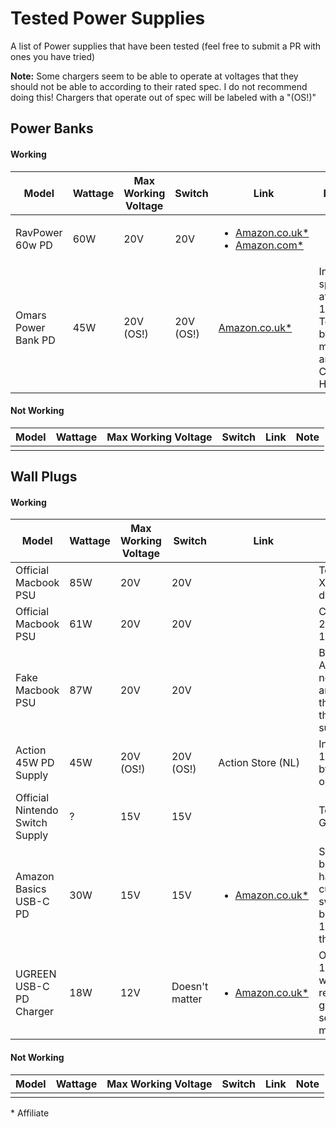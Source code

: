 # Tested Power Supplies

A list of Power supplies that have been tested (feel free to submit a PR with ones you have tried)

**Note:** Some chargers seem to be able to operate at voltages that they should not be able to according to their rated spec. I do not recommend doing this! Chargers that operate out of spec will be labeled with a "(OS!)"

## Power Banks

#### Working

| Model                | Wattage       | Max Working Voltage | Switch        | Link          | Note          | 
| -------------------- | ------------- | ------------------- | ------------- | ------------- | ------------- |
| RavPower 60w PD      | 60W           | 20V                 | 20V           | <ul><li>[Amazon.co.uk*](https://amzn.to/2XsIUzt)</li><li>[Amazon.com*](https://amzn.to/31m7jb7)</li></ul>  |   |
| Omars Power Bank PD  | 45W           | 20V (OS!)                 | 20V (OS!)           | [Amazon.co.uk*](https://amzn.to/2DumEyd)   | In spec at 15V. Tested by myself and Colin Hickey |

#### Not Working

| Model                | Wattage       | Max Working Voltage | Switch        | Link          | Note          | 
| -------------------- | ------------- | ------------------- | ------------- | ------------- | ------------- |
|                      |               |                     |               |               |               |

## Wall Plugs

#### Working

| Model                | Wattage       | Max Working Voltage | Switch        | Link          | Note          | 
| -------------------- | ------------- | ------------------- | ------------- | ------------- | ------------- |
| Official Macbook PSU | 85W           | 20V                 | 20V           |               | Tested by XanderS on discord |
| Official Macbook PSU | 61W           | 20V                 | 20V           |               | Came with a 2017 MBP 13" |
| Fake Macbook PSU | 87W           | 20V                 | 20V           |               | Bought from Amazon.co.uk, not linking as I am not sure of the safety of these types of supplies |
| Action 45W PD Supply | 45W           | 20V (OS!)                 | 20V (OS!)            | Action Store (NL)              | In spec at 15V. Tested by Refthoom on discord |
| Official Nintendo Switch Supply | ?           | 15V                | 15V            |               | Tested by Grim_Wreeper |
| Amazon Basics USB-C PD | 30W           | 15V                 | 15V           | <ul><li>[Amazon.co.uk*](https://amzn.to/3afOhav)</li></ul> | Supports 20V, but does not have the current for it, switch must be switched to 15V. I tested the white one |
| UGREEN USB-C PD Charger | 18W           | 12V                 | Doesn't matter   | <ul><li>[Amazon.co.uk*](https://amzn.to/31JfMFt)</li></ul> | Only supports 12V, while it works, I recommend getting something more powerful |

#### Not Working

| Model                | Wattage       | Max Working Voltage | Switch        | Link          | Note          | 
| -------------------- | ------------- | ------------------- | ------------- | ------------- | ------------- |
|                      |               |                     |               |               |               |

\* Affiliate
